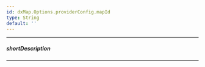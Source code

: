 ```yaml
---
id: dxMap.Options.providerConfig.mapId
type: String
default: ''
---
```

---
##### shortDescription
<!-- Description goes here -->

---
<!-- Description goes here -->